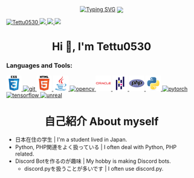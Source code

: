 <p align="center">
<a href="https://github.com/Tettu0530">
    <a href="https://git.io/typing-svg"><img src="https://readme-typing-svg.demolab.com?font=Fira+Code&weight=450&pause=100&center=%E9%96%93%E9%81%95%E3%81%84&vCenter=%E7%9C%9F%E5%AE%9F&multiline=true&repeat=%E7%9C%9F%E5%AE%9F&width=435&height=120&lines=Tettu0530;%E6%97%A5%E6%9C%AC%E4%BA%BA+%7C+%E5%AD%A6%E7%94%9F+%7C+%E8%87%AA%E7%A7%B0%E3%82%A8%E3%83%B3%E3%82%B8%E3%83%8B%E3%82%A2;DiscordBots%2C+AI%2C+Tool%2C+API;%E8%A8%80%E8%AA%9E%3A+Python%2C+PHP%2C+Java(%E3%81%A1%E3%82%87%E3%81%A3%E3%81%A8%E3%81%A0%E3%81%91)" alt="Typing SVG" /></a>
    <a href="https://github.com/anuraghazra/github-readme-stats">
  <img align="center" src="https://github-readme-stats.vercel.app/api?username=Tettu0530&count_private=true&show_icons=true" />
</a>
</a>
</p>

<p align="left">
  <a href="https://github.com/Tettu0530/Tettu0530/">
    <img src="https://komarev.com/ghpvc/?username=Tettu0530" alt="Tettu0530" />
  </a>
  <a href="https://github.com/Tettu0530_Qiita">
    <img height="20" src="https://img.shields.io/github/followers/Tettu0530_Qiita?label=follow&logo=github&style=flat" />
  </a>
  <a href="http://qiita.com/Tettu0530_Qiita">
    <img height="20" src="https://qiita-badge.apiapi.app/s/Tettu0530_Qiita/posts.svg" />
  </a>
  <//qiita.com/Tettu0530">
    <img height="20" src="https://qiita-badge.apiapi.app/s/Tettu0530_Qiita/contributions.svg" />
  </a>
</p>
    
<h1 align="center">Hi 👋, I'm Tettu0530</h1>

<p align="left">
</p>

<h3 align="left">Languages and Tools:</h3>
<p align="left"> <a href="https://www.w3schools.com/css/" target="_blank" rel="noreferrer"> <img src="https://raw.githubusercontent.com/devicons/devicon/master/icons/css3/css3-original-wordmark.svg" alt="css3" width="40" height="40"/> </a> <a href="https://git-scm.com/" target="_blank" rel="noreferrer"> <img src="https://www.vectorlogo.zone/logos/git-scm/git-scm-icon.svg" alt="git" width="40" height="40"/> </a> <a href="https://www.w3.org/html/" target="_blank" rel="noreferrer"> <img src="https://raw.githubusercontent.com/devicons/devicon/master/icons/html5/html5-original-wordmark.svg" alt="html5" width="40" height="40"/> </a> <a href="https://www.java.com" target="_blank" rel="noreferrer"> <img src="https://raw.githubusercontent.com/devicons/devicon/master/icons/java/java-original.svg" alt="java" width="40" height="40"/> </a> <a href="https://opencv.org/" target="_blank" rel="noreferrer"> <img src="https://www.vectorlogo.zone/logos/opencv/opencv-icon.svg" alt="opencv" width="40" height="40"/> </a> <a href="https://www.oracle.com/" target="_blank" rel="noreferrer"> <img src="https://raw.githubusercontent.com/devicons/devicon/master/icons/oracle/oracle-original.svg" alt="oracle" width="40" height="40"/> </a> <a href="https://pandas.pydata.org/" target="_blank" rel="noreferrer"> <img src="https://raw.githubusercontent.com/devicons/devicon/2ae2a900d2f041da66e950e4d48052658d850630/icons/pandas/pandas-original.svg" alt="pandas" width="40" height="40"/> </a> <a href="https://www.php.net" target="_blank" rel="noreferrer"> <img src="https://raw.githubusercontent.com/devicons/devicon/master/icons/php/php-original.svg" alt="php" width="40" height="40"/> </a> <a href="https://www.python.org" target="_blank" rel="noreferrer"> <img src="https://raw.githubusercontent.com/devicons/devicon/master/icons/python/python-original.svg" alt="python" width="40" height="40"/> </a> <a href="https://pytorch.org/" target="_blank" rel="noreferrer"> <img src="https://www.vectorlogo.zone/logos/pytorch/pytorch-icon.svg" alt="pytorch" width="40" height="40"/> </a> <a href="https://www.tensorflow.org" target="_blank" rel="noreferrer"> <img src="https://www.vectorlogo.zone/logos/tensorflow/tensorflow-icon.svg" alt="tensorflow" width="40" height="40"/> </a> <a href="https://unrealengine.com/" target="_blank" rel="noreferrer"> <img src="https://raw.githubusercontent.com/kenangundogan/fontisto/036b7eca71aab1bef8e6a0518f7329f13ed62f6b/icons/svg/brand/unreal-engine.svg" alt="unreal" width="40" height="40"/> </a> </p>

<h1 align="center">自己紹介 About myself</h1>
    
- 日本在住の学生 | I'm a student lived in Japan.
- Python, PHP関連をよく扱っている | I often deal with Python, PHP related.
- Discord Botを作るのが趣味 | My hobby is making Discord bots.
  - discord.pyを扱うことが多いです | I often use discord.py.
